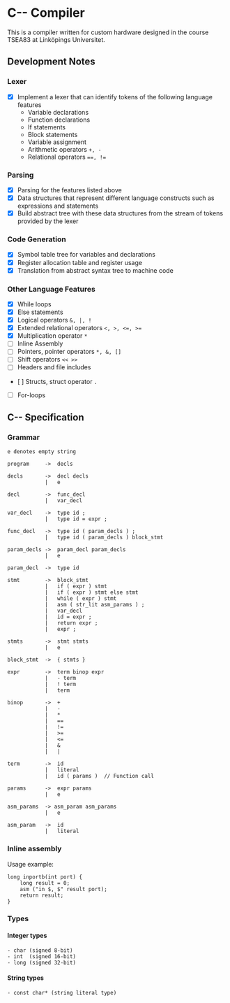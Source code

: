 # C-- Compiler

This is a compiler written for custom hardware designed in the course TSEA83 at Linköpings Universitet.

## Development Notes

### Lexer

- [x] Implement a lexer that can identify tokens of the following language features
    - Variable declarations
    - Function declarations
    - If statements
    - Block statements
    - Variable assignment
    - Arithmetic operators `+, -`
    - Relational operators `==, !=`

### Parsing

- [x] Parsing for the features listed above
- [x] Data structures that represent different language constructs such as expressions and statements
- [x] Build abstract tree with these data structures from the stream of tokens provided by the lexer

### Code Generation

- [x] Symbol table tree for variables and declarations
- [x] Register allocation table and register usage
- [x] Translation from abstract syntax tree to machine code

### Other Language Features

- [x] While loops
- [x] Else statements
- [x] Logical operators `&, |, !`
- [x] Extended relational operators `<, >, <=, >=`
- [x] Multiplication operator `*`
- [ ] Inline Assembly
- [ ] Pointers, pointer operators `*, &, []`
- [ ] Shift operators `<< >>`
- [ ] Headers and file includes
- [ ] Structs, struct operator `.`
- [ ] For-loops

## C-- Specification

### Grammar

    e denotes empty string

    program     ->  decls

    decls       ->  decl decls
                |   e

    decl        ->  func_decl
                |   var_decl
    
    var_decl    ->  type id ;
                |   type id = expr ;

    func_decl   ->  type id ( param_decls ) ;
                |   type id ( param_decls ) block_stmt

    param_decls ->  param_decl param_decls
                |   e

    param_decl  ->  type id

    stmt        ->  block_stmt
                |   if ( expr ) stmt
                |   if ( expr ) stmt else stmt
                |   while ( expr ) stmt
                |   asm ( str_lit asm_params ) ;
                |   var_decl 
                |   id = expr ;
                |   return expr ;
                |   expr ;
    
    stmts       ->  stmt stmts
                |   e

    block_stmt  ->  { stmts }

    expr        ->  term binop expr
                |   - term
                |   ! term
                |   term

    binop       ->  +
                |   -
                |   *
                |   ==
                |   !=
                |   >=
                |   <=
                |   &
                |   |

    term        ->  id
                |   literal
                |   id ( params )  // Function call
    
    params      ->  expr params
                |   e

    asm_params  -> asm_param asm_params
                |   e
    
    asm_param   ->  id
                |   literal


### Inline assembly

Usage example:

    long inportb(int port) {
        long result = 0;
        asm ("in $, $" result port);
        return result;
    }

### Types

#### Integer types
    - char (signed 8-bit)
    - int  (signed 16-bit)
    - long (signed 32-bit)

#### String types
    - const char* (string literal type)